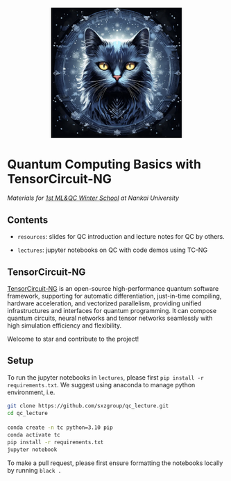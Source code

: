 <p align="center">
  <a href="https://github.com/sxzgroup/qc_lecture">
    <img width=60% src="static/logo.png">
  </a>
</p>

# Quantum Computing Basics with TensorCircuit-NG

_Materials for [1st ML&QC Winter School](https://indico.ihep.ac.cn/event/24170/) at Nankai University_

## Contents

- `resources`: slides for QC introduction and lecture notes for QC by others.

- `lectures`: jupyter notebooks on QC with code demos using TC-NG

## TensorCircuit-NG

[TensorCircuit-NG](https://github.com/tensorcircuit/tensorcircuit-ng) is an open-source high-performance quantum software framework, supporting for automatic differentiation, just-in-time compiling, hardware acceleration, and vectorized parallelism, providing unified infrastructures and interfaces for quantum programming. It can compose quantum circuits, neural networks and tensor networks seamlessly with high simulation efficiency and flexibility.

Welcome to star and contribute to the project!

## Setup

To run the jupyter notebooks in `lectures`, please first `pip install -r requirements.txt`. We suggest using anaconda to manage python environment, i.e.

```bash
git clone https://github.com/sxzgroup/qc_lecture.git
cd qc_lecture

conda create -n tc python=3.10 pip
conda activate tc
pip install -r requirements.txt
jupyter notebook
```

To make a pull request, please first ensure formatting the notebooks locally by running `black .`
